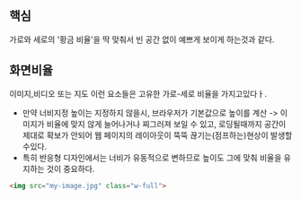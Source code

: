 ## 핵심
가로와 세로의 '황금 비율'을 딱 맞춰서 빈 공간 없이 예쁘게 보이게 하는것과 같다.

## 화면비율
이미지,비디오 또는 지도 이런 요소들은 고유한 가로-세로 비율을 가지고있다ㅏ.
- 만약 너비지정 높이는 지정하지 않을시, 브라우저가 기본값으로 높이를 계산 -> 이미지가 비율에 맞지 않게 늘어나거나 찌그러져 보일 수 있고, 로딩될때까지 공간이 제대로 확보가 안되어 웹 페이지의 레이아웃이 뚝뚝 끊기는(점프하는)현상이 발생할수있다.
- 특히 반응형 디자인에서는 너비가 유동적으로 변하므로 높이도 그에 맞춰 비율을 유지하는 것이 중요하다.
```HTML
<img src="my-image.jpg" class="w-full">
```